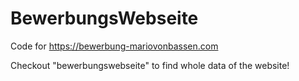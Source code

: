 # BewerbungsWebseite
Code for https://bewerbung-mariovonbassen.com

Checkout "bewerbungswebseite" to find whole data of the website!
